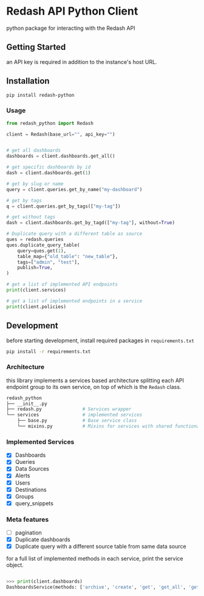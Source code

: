 # Redash API Python Client

python package for interacting with the Redash API

## Getting Started

an API key is required in addition to the instance's host URL.

## Installation

```bash
pip install redash-python
```

### Usage

```python
from redash_python import Redash

client = Redash(base_url="", api_key="")


# get all dashboards
dashboards = client.dashboards.get_all()

# get specific dashboards by id
dash = client.dashboards.get(1)

# get by slug or name
query = client.queries.get_by_name("my-dashboard")

# get by tags
q = client.queries.get_by_tags(["my-tag"])

# get without tags
dash = client.dashboards.get_by_tagd(["my-tag"], without=True)

# Duplicate query with a different table as source
ques = redash.queries
ques.duplicate_query_table(
    query=ques.get(1),
    table_map={"old_table": "new_table"},
    tags=["admin", "test"],
    publish=True,
)

# get a list of implemented API endpoints
print(client.services)

# get a list of implemented endpoints in a service
print(client.policies)
```

## Development

before starting development, install required packages in `requirements.txt`

```bash
pip install -r requirements.txt
```

### Architecture

this library implements a services based architecture splitting each API
endpoint group to its own service, on top of which is the `Redash` class.

```bash
redash_python
├── __init__.py
├── redash.py               # Services wrapper
└── services                # implemented services
    ├── base.py             # Base service class
    └── mixins.py           # Mixins for services with shared functionality
```

### Implemented Services

- [x] Dashboards
- [x] Queries
- [x] Data Sources
- [x] Alerts
- [x] Users
- [x] Destinations
- [x] Groups
- [x] query_snippets

### Meta features

- [ ] pagination
- [x] Duplicate dashboards
- [x] Duplicate query with a different source table from same data source

for a full list of implemented methods in each service, print the service
object.

```python

>>> print(client.dashboards)
DashboardsService(methods: ['archive', 'create', 'get', 'get_all', 'get_by_slug', 'get_id', 'get_slug', 'publish', 'unarchive', 'unpublish', 'update'])
```
